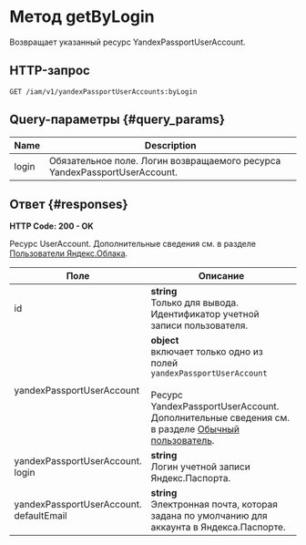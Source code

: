 # Метод getByLogin
Возвращает указанный ресурс YandexPassportUserAccount.
 

 
## HTTP-запрос
`GET /iam/v1/yandexPassportUserAccounts:byLogin`
 
## Query-параметры {#query_params}
 
Name | Description
--- | ---
login | Обязательное поле. Логин возвращаемого ресурса YandexPassportUserAccount.
 
## Ответ {#responses}
**HTTP Code: 200 - OK**

Ресурс UserAccount. Дополнительные сведения см. в разделе
[Пользователи Яндекс.Облака](/docs/iam/concepts/users/users).
 
Поле | Описание
--- | ---
id | **string**<br>Только для вывода. Идентификатор учетной записи пользователя.
yandexPassportUserAccount | **object** <br> включает только одно из полей `yandexPassportUserAccount`<br><br>Ресурс YandexPassportUserAccount. Дополнительные сведения см. в разделе [Обычный пользователь](/docs/iam/concepts/users/users#passport).
yandexPassportUserAccount.<br>login | **string**<br>Логин учетной записи Яндекс.Паспорта.
yandexPassportUserAccount.<br>defaultEmail | **string**<br>Электронная почта, которая задана по умолчанию для аккаунта в Яндекса.Паспорте.